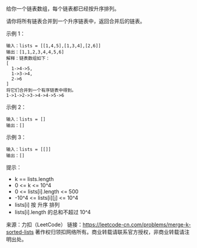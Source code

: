 给你一个链表数组，每个链表都已经按升序排列。

请你将所有链表合并到一个升序链表中，返回合并后的链表。


示例 1：

```
输入：lists = [[1,4,5],[1,3,4],[2,6]]
输出：[1,1,2,3,4,4,5,6]
解释：链表数组如下：
[
  1->4->5,
  1->3->4,
  2->6
]
将它们合并到一个有序链表中得到。
1->1->2->3->4->4->5->6
```

示例 2：

```
输入：lists = []
输出：[]
```

示例 3：

```
输入：lists = [[]]
输出：[]
```


提示：

- k == lists.length
- 0 <= k <= 10^4
- 0 <= lists\[i\].length <= 500
- -10^4 <= lists\[i\]\[j\] <= 10^4
- lists\[i\] 按 升序 排列
- lists\[i\].length 的总和不超过 10^4

来源：力扣（LeetCode）
链接：https://leetcode-cn.com/problems/merge-k-sorted-lists
著作权归领扣网络所有。商业转载请联系官方授权，非商业转载请注明出处。